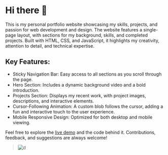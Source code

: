 # Hi there 👋
This is my personal portfolio website showcasing my skills, projects, and passion for web development and design. The website features a single-page layout, with sections for my background, skills, and completed projects. Built with HTML, CSS, and JavaScript, it highlights my creativity, attention to detail, and technical expertise.

## Key Features:
- Sticky Navigation Bar: Easy access to all sections as you scroll through the page.
- Hero Section: Includes a dynamic background video and a bold introduction.
- Projects Section: Displays my recent work, with project images, descriptions, and interactive elements.
- Cursor-Following Animation: A custom blob follows the cursor, adding a fun and interactive touch to the user experience.
- Mobile Responsive Design: Optimized for both desktop and mobile viewing.

Feel free to explore the [live demo](https://dekuextremes.github.io/Portfolio/) and the code behind it. Contributions, feedback, and suggestions are always welcome!

>![d](https://github.com/user-attachments/assets/9adf295d-1bf2-4cfd-8cd6-e5fb7a6384a1)

